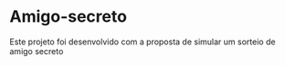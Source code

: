 # Amigo-secreto
Este projeto foi desenvolvido com a proposta de simular um sorteio de amigo secreto
